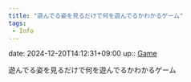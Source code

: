 ```yaml
---
title: "遊んでる姿を見るだけで何を遊んでるかわかるゲーム"
tags:
 - Info
---
```


date: 2024-12-20T14:12:31+09:00
up:: [Game](Bar/Novel/Topics/Game.md)

遊んでる姿を見るだけで何を遊んでるかわかるゲーム
